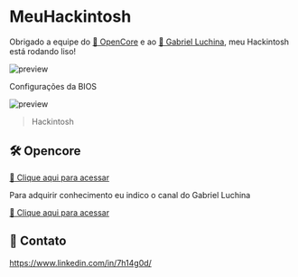 # MeuHackintosh
Obrigado a equipe do [🔗 OpenCore](https://github.com/acidanthera/OpenCorePkg) e ao  [🔗 Gabriel Luchina](https://www.youtube.com/c/GabrielLuchina), meu Hackintosh está rodando liso!

![preview](https://i.imgur.com/tRyVFJx.jpg)

Configurações da BIOS

![preview](https://i.imgur.com/WDCR89p.png)

> Hackintosh 

## 🛠 Opencore
[🔗 Clique aqui para acessar](https://github.com/acidanthera/OpenCorePkg)



Para adquirir conhecimento eu indico o canal do Gabriel Luchina

[🔗 Clique aqui para acessar](https://www.youtube.com/c/GabrielLuchina)




## 💛 Contato

https://www.linkedin.com/in/7h14g0d/
